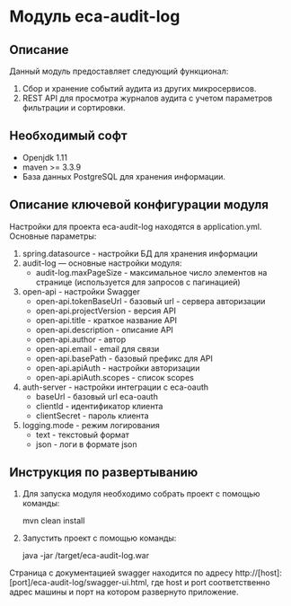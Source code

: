 Модуль eca-audit-log
========================================

Описание
----------------------------------------
   Данный модуль предоставляет следующий функционал:

1. Сбор и хранение событий аудита из других микросервисов.
2. REST API для просмотра журналов аудита с учетом параметров фильтрации и сортировки.

Необходимый софт
----------------------------------------
* Openjdk 1.11
* maven >= 3.3.9
* База данных PostgreSQL для хранения информации.

Описание ключевой конфигурации модуля
----------------------------------------
Настройки для проекта eca-audit-log находятся в application.yml. Основные параметры:
1) spring.datasource - настройки БД для хранения информации
2) audit-log — основные настройки модуля:
   * audit-log.maxPageSize - максимальное число элементов на странице (используется для запросов с пагинацией)
3) open-api - настройки Swagger
   * open-api.tokenBaseUrl - базовый url - сервера авторизации
   * open-api.projectVersion - версия API
   * open-api.title - краткое название API
   * open-api.description - описание API
   * open-api.author - автор
   * open-api.email - email для связи
   * open-api.basePath - базовый префикс для API
   * open-api.apiAuth - настройки авторизации
   * open-api.apiAuth.scopes - список scopes
4) auth-server - настройки интеграции с eca-oauth
   * baseUrl - базовый url eca-oauth
   * clientId - идентификатор клиента
   * clientSecret - пароль клиента
5) logging.mode - режим логирования
   * text - текстовый формат
   * json - логи в формате json
    
Инструкция по развертыванию
----------------------------------------

1. Для запуска модуля необходимо собрать проект с помощью команды:
    
   mvn clean install
    
2. Запустить проект с помощью команды:

    java -jar /target/eca-audit-log.war

Страница с документацией swagger находится по адресу http://[host]:[port]/eca-audit-log/swagger-ui.html, где host и port
соответственно адрес машины и порт на котором развернуто приложение.
